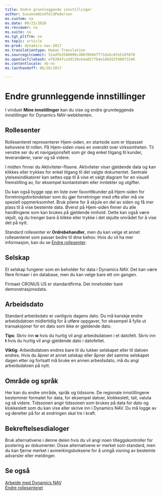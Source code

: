 ```yaml
---
title: Endre grunnleggende innstillinger
author: SusanneWindfeldPedersen
ms.custom: na
ms.date: 09/23/2016
ms.reviewer: na
ms.suite: na
ms.tgt_pltfrm: na
ms.topic: article
ms-prod: dynamics-nav-2017
ms.translationtype: Human Translation
ms.sourcegitcommit: 51adfb3588099c496f0946ff71da5c6fe518f070
ms.openlocfilehash: ef0204fca3d139c64a0277b4e1d6d15fd0873248
ms.contentlocale: nb-no
ms.lasthandoff: 06/26/2017

---
```


# <a name="changing-basic-settings"></a>Endre grunnleggende innstillinger
I vinduet **Mine innstillinger** kan du vise og endre grunnleggende innstillinger for Dynamics NAV-webklienten.  

## <a name="role-center"></a>Rollesenter
Rollesenteret representerer Hjem-siden, en startside som er tilpasset behovene til rollen. På Hjem-siden vises en oversikt over virksomheten. Til venstre ser du et navigasjonsfelt som gir deg enkel tilgang til kunder, leverandører, varer og så videre.

I midten finner du Aktiviteter-flisene. Aktiviteter viser gjeldende data og kan klikkes eller trykkes for enkel tilgang til det valgte dokumentet. Sentrale ytelsesindikatorer kan settes opp til å vise et valgt diagram for en visuell fremstilling av, for eksempel kontantstrøm eller inntekter og utgifter.

Du kan også bygge opp en liste over favorittkunder på Hjem-siden for forretningsforbindelser som du gjør forretninger med ofte eller må vie spesiell oppmerksomhet. Bruk pilene for å skjule en del av siden og få mer plass til å vise bestemte data. Øverst på Hjem-siden finner du alle handlingene som kan brukes på gjeldende innhold. Dette kan også være skjult, og du trenger bare å klikke eller trykke i det skjulte området for å vise det på nytt.

Standard rollesenter er **Ordrebehandler**, men du kan velge et annet rollesenteret som passer bedre til dine behov. Hvis du vil ha mer informasjon, kan du se [Endre rollesenter](ui-change-role.md).

## <a name="company"></a>Selskap
Et selskap fungerer som en beholder for data i Dynamics NAV. Det kan være flere firmaer i en database, men du kan velge bare ett om gangen.

Firmaet CRONUS US er standardfirma. Det inneholder bare demonstrasjonsdata.   

## <a name="work-date"></a>Arbeidsdato
Standard arbeidsdato er vanligvis dagens dato. Du må kanskje endre arbeidsdatoen midlertidig for å utføre oppgaver, for eksempel å fylle ut transaksjoner for en dato som ikke er gjeldende dato.

**Tips**: Skriv inn **w** hvis du hurtig vil angi arbeidsdatoen i et datofelt. Skriv inn **t** hvis du hurtig vil angi gjeldende dato i datofeltet.

**Viktig**: Arbeidsdatoen endres bare til du lukker selskapet eller til datoen endres. Hvis du åpner et annet selskap eller åpner det samme selskapet dagen etter og fortsatt må bruke en annen arbeidsdato, må du angi arbeidsdatoen på nytt.

## <a name="region-and-language"></a>Område og språk
Her kan du endre område, språk og tidssone. De regionale innstillingene bestemmer formatet for data, for eksempel datoer, klokkeslett, tall, valuta og så videre. Tidssonen angir tidssonen som brukes på data for dato og klokkeslett som du kan vise eller skrive inn i Dynamics NAV. Du må logge av og deretter på for at endringen skal tre i kraft.

## <a name="confirmation-dialogs"></a>Bekreftelsesdialoger
Bruk alternativene i denne delen hvis du vil angi noen tilleggskontroller for postering av dokumenter. Disse alternativene er merket som standard, men du kan fjerne merket i avmerkingsboksene for å unngå visning av bestemte advarsler eller meldinger.

## <a name="see-also"></a>Se også
[Arbeide med Dynamics NAV](ui-work-product.md)  
[Endre rollesenteret](ui-change-role.md)  

